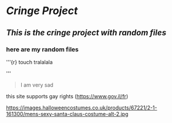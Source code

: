 # ***Cringe Project***
## _This is the cringe project with random files_
### here are my random files
'''{r}
touch tralalala

'''

> I am very sad

this site supports gay rights (https://www.gov.il/fr)

https://images.halloweencostumes.co.uk/products/67221/2-1-161300/mens-sexy-santa-claus-costume-alt-2.jpg
